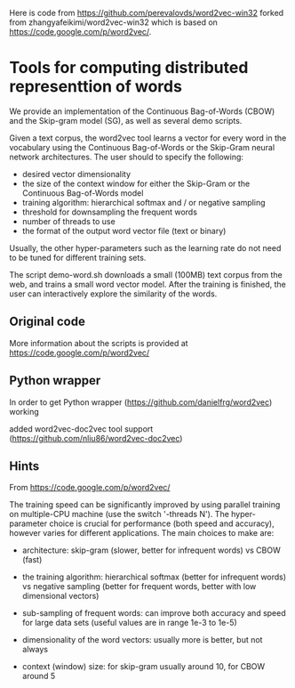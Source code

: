 Here is code from https://github.com/perevalovds/word2vec-win32 forked from zhangyafeikimi/word2vec-win32
which is based on https://code.google.com/p/word2vec/.


# Tools for computing distributed representtion of words

We provide an implementation of the Continuous Bag-of-Words (CBOW) and the Skip-gram model (SG), 
as well as several demo scripts.

Given a text corpus, the word2vec tool learns a vector for every word in the vocabulary using the Continuous
Bag-of-Words or the Skip-Gram neural network architectures. The user should to specify the following:
 - desired vector dimensionality
 - the size of the context window for either the Skip-Gram or the Continuous Bag-of-Words model
 - training algorithm: hierarchical softmax and / or negative sampling
 - threshold for downsampling the frequent words 
 - number of threads to use
 - the format of the output word vector file (text or binary)

Usually, the other hyper-parameters such as the learning rate do not need to be tuned for different training sets. 

The script demo-word.sh downloads a small (100MB) text corpus from the web, and trains a small word vector model. 
After the training is finished, the user can interactively explore the similarity of the words.

## Original code

More information about the scripts is provided at https://code.google.com/p/word2vec/

## Python wrapper
In order to get Python wrapper (https://github.com/danielfrg/word2vec) working 

added word2vec-doc2vec tool support (https://github.com/nliu86/word2vec-doc2vec)

## Hints 
From https://code.google.com/p/word2vec/

The training speed can be significantly improved by using parallel training 
on multiple-CPU machine (use the switch '-threads N'). 
The hyper-parameter choice is crucial for performance (both speed and accuracy), 
however varies for different applications. 
The main choices to make are:

* architecture: skip-gram (slower, better for infrequent words) vs CBOW (fast)
	
* the training algorithm: hierarchical softmax (better for infrequent words) 
	vs negative sampling (better for frequent words, better with low dimensional vectors)
	
* sub-sampling of frequent words: can improve both accuracy and speed for large data sets 
	(useful values are in range 1e-3 to 1e-5)
    
* dimensionality of the word vectors: usually more is better, but not always
    
* context (window) size: for skip-gram usually around 10, for CBOW around 5
	
	
